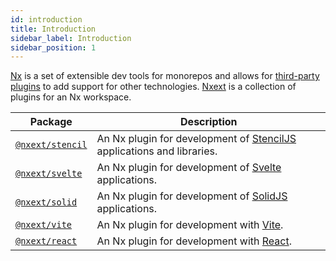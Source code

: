 ```yaml
---
id: introduction
title: Introduction
sidebar_label: Introduction
sidebar_position: 1
---
```


[Nx](https://nx.dev/) is a set of extensible dev tools for monorepos and allows for [third-party plugins](https://nx.dev/nx-community) to add support for other technologies. [Nxext](https://github.com/nxext/nx-extensions) is a collection of plugins for an Nx workspace.

| Package                                    | Description                                                                                     |
| ------------------------------------------ | ----------------------------------------------------------------------------------------------- |
| [`@nxext/stencil`](../stencil/overview.md) | An Nx plugin for development of [StencilJS](https://stenciljs.com/) applications and libraries. |
| [`@nxext/svelte`](../svelte/overview.md)   | An Nx plugin for development of [Svelte](https://svelte.dev/) applications.                     |
| [`@nxext/solid`](../solid/overview.md)     | An Nx plugin for development of [SolidJS](https://www.solidjs.com/) applications.               |
| [`@nxext/vite`](../vite/overview.md)       | An Nx plugin for development with [Vite](https://vitejs.dev/).                                  |
| [`@nxext/react`](../react/overview.md)     | An Nx plugin for development with [React](https://reactjs.org/).                                |
